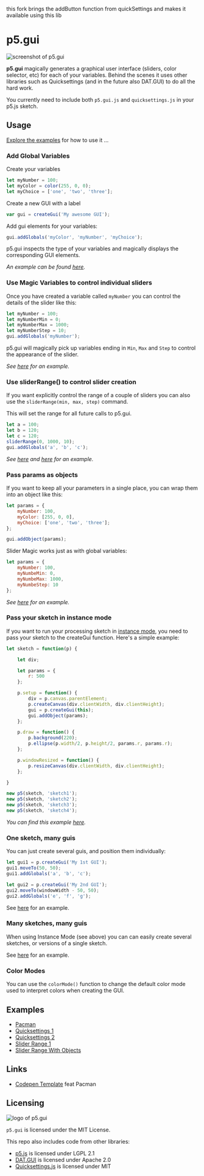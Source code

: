 this fork brings the addButton function from quickSettings and makes it available using this lib

# p5.gui

![screenshot of p5.gui](p5_gui_screenshot.png)  

**p5.gui** magically generates a graphical user interface (sliders, color selector, etc) for each of your variables. Behind the scenes it uses other libraries such as Quicksettings (and in the future also DAT.GUI) to do all the hard work.

You currently need to include both `p5.gui.js` and `quicksettings.js` in your p5.js sketch.

## Usage

[Explore the examples](https://bitcraftlab.github.io/p5.gui) for how to use it ...

### Add Global Variables

Create your variables

```js
let myNumber = 100;
let myColor = color(255, 0, 0);
let myChoice = ['one', 'two', 'three'];
```

Create a new GUI with a label

```js
var gui = createGui('My awesome GUI');
```

Add gui elements for your variables:  

```js
gui.addGlobals('myColor', 'myNumber', 'myChoice');
```

p5.gui inspects the type of your variables and magically displays the corresponding GUI elements.

*An example can be found [here](examples/quicksettings-1).*

### Use Magic Variables to control individual sliders

Once you have created a variable called `myNumber` you can control the details of the slider like this:

```js
let myNumber = 100;
let myNumberMin = 0;
let myNumberMax = 1000;
let myNumberStep = 10;
gui.addGlobals('myNumber');
```

p5.gui will magically pick up variables ending in `Min`, `Max` and `Step` to  control the appearance of the slider.

*See [here](examples/slider-range-1) for an example.*

### Use sliderRange() to control slider creation

If you want explicitly control the range of a couple of sliders you can also use the `sliderRange(min, max, step)` command.

This will set the range for all future calls to p5.gui.

```js
let a = 100;
let b = 120;
let c = 120;
sliderRange(0, 1000, 10);
gui.addGlobals('a', 'b', 'c');
```

*See [here](examples/slider-range-2) and [here](examples/quicksettings-2) for an example.*

### Pass params as objects

If you want to keep all your parameters in a single place, you can wrap them into an object like this:

```js
let params = {
	myNumber: 100,
	myColor: [255, 0, 0],
	myChoice: ['one', 'two', 'three'];
};

gui.addObject(params);
```

Slider Magic works just as with global variables:

```js
let params = {
	myNumber: 100,
	myNumbeMin: 0,
	myNumbeMax: 1000,
	myNumbeStep: 10
};
```

*See [here](examples/slider-range-3) for an example.*

### Pass your sketch in instance mode

If you want to run your processing sketch in [instance mode](https://github.com/processing/p5.js/wiki/Global-and-instance-mode), you need to pass your sketch to the createGui function.  Here's a simple example:

```js
let sketch = function(p) {

	let div;

	let params = {
		r: 500
	};

	p.setup = function() {
		div = p.canvas.parentElement;
		p.createCanvas(div.clientWidth, div.clientHeight);
		gui = p.createGui(this);
		gui.addObject(params);
	};

	p.draw = function() {
		p.background(220);
		p.ellipse(p.width/2, p.height/2, params.r, params.r);
	};

	p.windowResized = function() {
		p.resizeCanvas(div.clientWidth, div.clientHeight);
	};

}

new p5(sketch, 'sketch1');
new p5(sketch, 'sketch2');
new p5(sketch, 'sketch3');
new p5(sketch, 'sketch4');
```

*You can find this example [here](examples/instance-mode-1).*

### One sketch, many guis

You can just create several guis, and position them individually:

```js
let gui1 = p.createGui('My 1st GUI');
gui1.moveTo(50, 50);
gui1.addGlobals('a', 'b', 'c');

let gui2 = p.createGui('My 2nd GUI');
gui2.moveTo(windowWidth - 50, 50);
gui2.addGlobals('e', 'f', 'g');
```

See [here](examples/quicksettings-2) for an example.

### Many sketches, many guis

When using Instance Mode (see above) you can can easily create several sketches, or versions of a single sketch.

See [here](examples/slider-range-4) for an example.

### Color Modes

You can use the `colorMode()` function to change the default color mode used to interpret colors when creating the GUI.


## Examples
* [Pacman](examples/pacman/)
* [Quicksettings 1](examples/quicksettings-1/)
* [Quicksettings 2](examples/quicksettings-2/)
* [Slider Range 1](examples/slider-range-1/)
* [Slider Range With Objects](examples/slider-range-3/)

## Links
* [Codepen Template](https://codepen.io/bitcraftlab/pen/GNKmGg) feat Pacman

## Licensing

![logo of p5.gui](p5_gui_logo.png)  

`p5.gui` is licensed under the MIT License.

This repo also includes code from other libraries:  

* [p5.js](https://github.com/processing/p5.js) is licensed under LGPL 2.1
* [DAT.GUI](https://github.com/dataarts/dat.gui) is licensed under Apache 2.0
* [Quicksettings.js](https://github.com/bit101/quicksettings) is licensed under MIT
